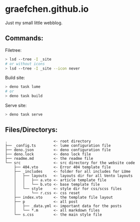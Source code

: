 # graefchen.github.io

Just my small little webblog.

## Commands:

Filetree:

```bash
> lsd --tree -I _site
# or without icons
> lsd --tree -I _site --icon never
```

Build site:

```bash
> deno task lume
# or
> deno task build
```

Serve site:

```bash
> deno task serve
```

## Files/Directorys:

```
.                     <- root directory
├── _config.ts        <- lume configuration file
├── deno.json         <- deno configuration file
├── deno.lock         <- deno lock file
├── readme.md         <- the readme file
└── src               <- src directory for the website code
    ├── 404.vto       <- Error 404 template file
    ├── _includes     <- folder for all includes for LUme
    │   ├── layouts   <- layouts dir for all Vento layouts
    │   │   ├── a.vto <- article template file
    │   │   └── b.vto <- base template file
    │   └── style     <- style dir for css/scss files
    │       └── r.css <- css reset
    ├── index.vto     <- the template file layout
    ├── p             <- all post
    │   ├── _data.yml <- important data for the posts
    │   └── *.m       <- all markdown files
    └── s.css         <- the main style file
```
